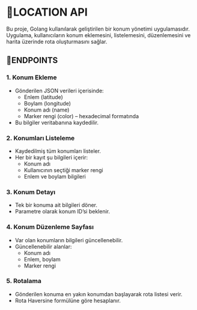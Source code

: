 # 📍LOCATION API
Bu proje, Golang kullanılarak geliştirilen bir konum yönetimi uygulamasıdır. Uygulama, kullanıcıların konum eklemesini, listelemesini, düzenlemesini ve harita üzerinde rota oluşturmasını sağlar.

## 📌ENDPOINTS

### 1. Konum Ekleme
- Gönderilen JSON verileri içerisinde:
    - Enlem (latitude)
    - Boylam (longitude)
    - Konum adı (name)
    - Marker rengi (color) – hexadecimal formatında
- Bu bilgiler veritabanına kaydedilir.

### 2. Konumları Listeleme
- Kaydedilmiş tüm konumları listeler.
- Her bir kayıt şu bilgileri içerir:
    - Konum adı
    - Kullanıcının seçtiği marker rengi
    - Enlem ve boylam bilgileri

### 3. Konum Detayı
- Tek bir konuma ait bilgileri döner.
- Parametre olarak konum ID’si beklenir.

### 4. Konum Düzenleme Sayfası
- Var olan konumların bilgileri güncellenebilir.
- Güncellenebilir alanlar:
    - Konum adı
    - Enlem, boylam
    - Marker rengi

### 5. Rotalama
- Gönderilen konuma en yakın konumdan başlayarak rota listesi verir.
- Rota Haversine formülüne göre hesaplanır.